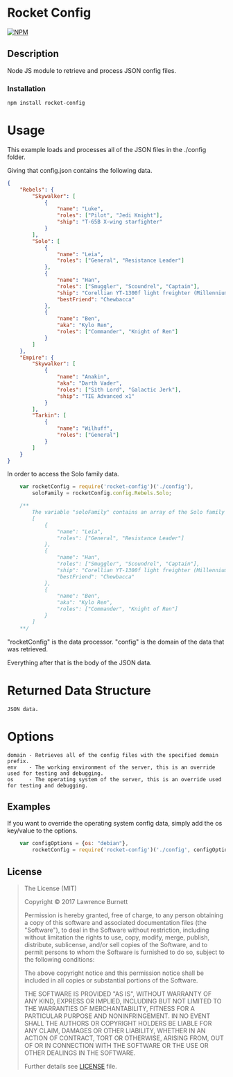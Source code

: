 # Rocket Config
[![NPM](https://www.npmjs.com/package/rocket-config.png?downloads=true&stars=true)](https://www.npmjs.com/package/rocket-config)

## Description

Node JS module to retrieve and process JSON config files.

### Installation

	npm install rocket-config

# Usage
This example loads and processes all of the JSON files in the ./config folder.

Giving that config.json contains the following data.
```json
{
    "Rebels": {
        "Skywalker": [
            {
                "name": "Luke",
                "roles": ["Pilot", "Jedi Knight"],
                "ship": "T-65B X-wing starfighter"
            }
        ],
        "Solo": [
            {
                "name": "Leia",
                "roles": ["General", "Resistance Leader"]
            },
            {
                "name": "Han",
                "roles": ["Smuggler", "Scoundrel", "Captain"],
                "ship": "Corellian YT-1300f light freighter (Millennium Falcon)",
                "bestFriend": "Chewbacca"
            },
            {
                "name": "Ben",
                "aka": "Kylo Ren",
                "roles": ["Commander", "Knight of Ren"]
            }
        ]
    },
    "Empire": {
        "Skywalker": [
            {
                "name": "Anakin",
                "aka": "Darth Vader",
                "roles": ["Sith Lord", "Galactic Jerk"],
                "ship": "TIE Advanced x1"
            }
        ],
        "Tarkin": [
            {
                "name": "Wilhuff",
                "roles": ["General"]
            }
        ]
    }
}
```
In order to access the Solo family data.
```js
	var rocketConfig = require('rocket-config')('./config'),
		soloFamily = rocketConfig.config.Rebels.Solo;

	/**
		The variable "soloFamily" contains an array of the Solo family data.
		[
            {
                "name": "Leia",
                "roles": ["General", "Resistance Leader"]
            },
            {
                "name": "Han",
                "roles": ["Smuggler", "Scoundrel", "Captain"],
                "ship": "Corellian YT-1300f light freighter (Millennium Falcon)",
                "bestFriend": "Chewbacca"
            },
            {
                "name": "Ben",
                "aka": "Kylo Ren",
                "roles": ["Commander", "Knight of Ren"]
            }
        ]
	**/
```

"rocketConfig" is the data processor.
"config" is the domain of the data that was retrieved.

Everything after that is the body of the JSON data.

# Returned Data Structure
    JSON data.

# Options

	domain - Retrieves all of the config files with the specified domain prefix.
	env    - The working environment of the server, this is an override used for testing and debugging.
	os     - The operating system of the server, this is an override used for testing and debugging.

## Examples

If you want to override the operating system config data, simply add the os key/value to the options.
```js
	var configOptions = {os: "debian"},
		rocketConfig = require('rocket-config')('./config', configOptions);
```

## License

>The License (MIT)
>
>Copyright &copy; 2017 Lawrence Burnett
>
>Permission is hereby granted, free of charge, to any person obtaining a copy
>of this software and associated documentation files (the "Software"), to deal
>in the Software without restriction, including without limitation the rights
>to use, copy, modify, merge, publish, distribute, sublicense, and/or sell
>copies of the Software, and to permit persons to whom the Software is
>furnished to do so, subject to the following conditions:
>
>The above copyright notice and this permission notice shall be included in
>all copies or substantial portions of the Software.
>
>THE SOFTWARE IS PROVIDED "AS IS", WITHOUT WARRANTY OF ANY KIND, EXPRESS OR
>IMPLIED, INCLUDING BUT NOT LIMITED TO THE WARRANTIES OF MERCHANTABILITY,
>FITNESS FOR A PARTICULAR PURPOSE AND NONINFRINGEMENT. IN NO EVENT SHALL THE
>AUTHORS OR COPYRIGHT HOLDERS BE LIABLE FOR ANY CLAIM, DAMAGES OR OTHER
>LIABILITY, WHETHER IN AN ACTION OF CONTRACT, TORT OR OTHERWISE, ARISING FROM,
>OUT OF OR IN CONNECTION WITH THE SOFTWARE OR THE USE OR OTHER DEALINGS IN
>THE SOFTWARE.
>
>Further details see [LICENSE](LICENSE) file.